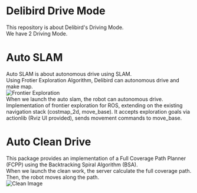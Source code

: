 # Delibird Drive Mode
This repository is about Delibird's Driving Mode.  
We have 2 Driving Mode.
# Auto SLAM
Auto SLAM is about autonomous drive using SLAM.  
Using Frotier Exploration Algorithm, Delibird can autonomous drive and make map.  
![Frontier Exploration](http://robotfrontier.com/frontier/images/grid-key.gif)    
When we launch the auto slam, the robot can autonomous drive.
Implementation of frontier exploration for ROS, extending on the existing navigation stack (costmap_2d, move_base). It accepts exploration goals via actionlib (Rviz UI provided), sends movement commands to move_base.
# Auto Clean Drive
This package provides an implementation of a Full Coverage Path Planner (FCPP) using the Backtracking Spiral Algorithm (BSA).  
When we launch the clean work, the server calculate the full coverage path. Then, the robot moves along the path.  
![Clean Image](https://lh3.googleusercontent.com/fife/AAWUweUQ2TLH7vS41YvRyMbMQcowh5hYNXaXD9KfMr6jqFsKHkR7htdCpVdq1Y_33U-K18mC3Ug-LllZUsmUmYYIJ7scIYTwkz-1X-bLZZ_ShbQ3SgW_sC7Mrw3pT46DWsqbbp_MB04lVq0ylPo1_G6v87WNvih1JeKwVhHajYziIPaqimiZ6urBG3fJGw9wl8KNPNzbTd3mDwT16RS6_pTL9YmqzRuwjJ1VIWoH4uM0Ng26wY9WmZRKBZwy1OQmTmvIJZIahRk9SKaut1q0VpF3yGSKx6mUXamoqpERkRCSYspOHIENQRnqw0HLLslTp6XxYDqMfN_1zt_lSgpaY8wHmNRTae1Kmb5FVKsd5jTvBqVwHL8NajbhyL9CzYKmEvlUUU3-243GejINhxQZjSESxl-E6azhupOPmeJy7TdYHV3ol3XODfdhzTSUolkwTscZcNpWd9ESHufmYYGCGq5ZsG6BbcqbtWo9OrukJIzfjMFeBmfV3iEaR50kTI52GsB520dQGEPvDxJEvG53YI2yJ7zfKxKLhvLBmkEQrRwxGzznN53ovSnP7p47Ydb4RLBSoTmpANPSjgwhuYBjQcSMKoMuw16o3yCtJFob06WvVWQ3yeN2iwKQK-tHgYDLSJbShhAdX3KYV4goThIBCAQY--W2qGv4xPk9NetkpB3PggoY9RyeUoNk3g0GSjWfXn44UeaATushkbMA97dX4yMJPh5a7hl4xP2MsA=w1920-h937-ft)  
